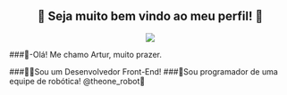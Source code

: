 <h2 align="center">
  💙 Seja muito bem vindo ao meu perfil! 💙
</h2>

<p align="center"> 
    <img src="https://readme-typing-svg.herokuapp.com?color=%2336BCF7&size=24&center=true&lines=Estudante+de+Programa%C3%A7%C3%A3o;Front-end+Developer"(https://git.io/typing-svg)>
 </p>

###👾-Olá! Me chamo Artur, muito prazer.

###👨‍💻Sou um Desenvolvedor Front-End!
###🤖Sou programador de uma equipe de robótica! @theone_robot🖤
